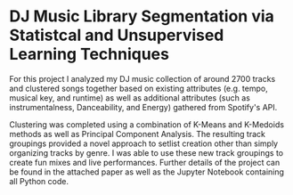 # DJ Music Library Segmentation via Statistcal and Unsupervised Learning Techniques
For this project I analyzed my DJ music collection of around 2700 tracks and clustered songs together based on existing attributes (e.g. tempo, musical key, and runtime) as well as additional attributes (such as instrumentalness, Danceability, and Energy) gathered from Spotify's API.

Clustering was completed using a combination of K-Means and K-Medoids methods as well as Principal Component Analysis. The resulting track groupings provided a novel approach to setlist creation other than simply organizing tracks by genre. I was able to use these new track groupings to create fun mixes and live performances. Further details of the project can be found in the attached paper as well as the Jupyter Notebook containing all Python code.
